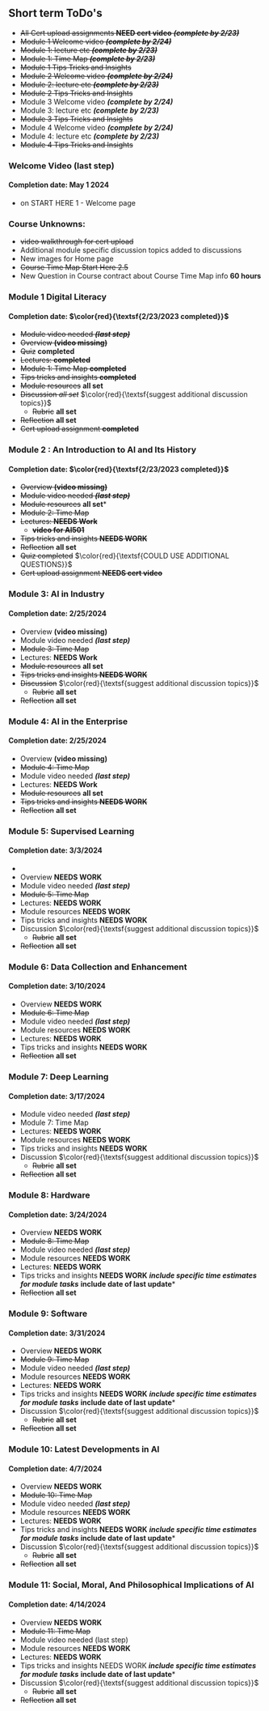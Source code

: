 ## Short term ToDo's
* ~~All Cert upload assignments **NEED cert video** ***(complete by 2/23)***~~
* ~~Module 1 Welcome video ***(complete by 2/24)***~~
* ~~Module 1: lecture etc  ***(complete by 2/23)***~~
* ~~Module 1: Time Map  ***(complete by 2/23)***~~
* ~~Module 1 Tips Tricks and Insights~~ 
* ~~Module 2 Welcome video ***(complete by 2/24)***~~
* ~~Module 2: lecture etc  ***(complete by 2/23)***~~
* ~~Module 2 Tips Tricks and Insights~~  
* Module 3 Welcome video ***(complete by 2/24)***
* Module 3: lecture etc  ***(complete by 2/23)***
* ~~Module 3 Tips Tricks and Insights~~ 
* Module 4 Welcome video  ***(complete by 2/24)***
* Module 4: lecture etc  ***(complete by 2/23)***
* ~~Module 4 Tips Tricks and Insights~~ 

### Welcome Video (last step) 
#### Completion date: May 1 2024
 * on START HERE 1 - Welcome page

### Course Unknowns:
* ~~video walkthrough for cert upload~~
* Additional module specific discussion topics added to discussions
* New images for Home page
* ~~Course Time Map Start Here 2.5~~
* New Question in Course contract about Course Time Map info **60 hours**


### Module 1 Digital Literacy 
 #### Completion date: $\color{red}{\textsf{2/23/2023 completed}}$
 * ~~Module video needed ***(last step)***~~
 * ~~Overview **(video missing)**~~
 * ~~Quiz~~ **completed**
 * ~~Lectures:  **completed**~~
 * ~~Module 1: Time Map  **completed**~~
 * ~~Tips tricks and insights **completed**~~
 * ~~Module resources~~ **all set**
 * ~~Discussion *all set*~~ $\color{red}{\textsf{suggest additional discussion topics}}$
   * ~~Rubric~~ **all set**
 * ~~Reflection~~ **all set**
 * ~~Cert upload assignment **completed**~~

  

### Module 2 : An Introduction to AI and Its History
#### Completion date: $\color{red}{\textsf{2/23/2023  completed}}$
 * ~~Overview  **(video missing)**~~
 * ~~Module video needed ***(last step)***~~
 * ~~Module resources~~ **all set***
 * ~~Module 2: Time Map~~  
 * ~~Lectures:  **NEEDS Work**~~
    * ~~**video for AI501**~~
 * ~~Tips tricks and insights **NEEDS WORK**~~
 * ~~Reflection~~ **all set**
 * ~~Quiz completed~~  $\color{red}{\textsf{COULD USE ADDITIONAL QUESTIONS}}$
 * ~~Cert upload assignment **NEEDS cert video**~~

### Module 3: AI in Industry
#### Completion date:  2/25/2024
 *  Overview  **(video missing)**
 *  Module video needed ***(last step)***
 *  ~~Module 3: Time Map~~  
 *  Lectures:  **NEEDS Work**
 *  ~~Module resources~~ **all set**
 *  ~~Tips tricks and insights **NEEDS WORK**~~
 * ~~Discussion~~  $\color{red}{\textsf{suggest additional discussion topics}}$
   * ~~Rubric~~ **all set**
 * ~~Reflection~~ **all set** 

### Module 4: AI in the Enterprise
#### Completion date: 2/25/2024
 *  Overview  **(video missing)**
 *  ~~Module 4: Time Map~~  
 *  Module video needed ***(last step)***
 *  Lectures:  **NEEDS Work**
 *  ~~Module resources~~ **all set**
 *  ~~Tips tricks and insights **NEEDS WORK**~~
 * ~~Reflection~~ **all set** 

### Module 5: Supervised Learning
#### Completion date:  3/3/2024
 *
 *  Overview  **NEEDS WORK**
 *  Module video needed ***(last step)***
 *  ~~Module 5: Time Map~~  
 *  Lectures:  **NEEDS WORK**
 *  Module resources **NEEDS WORK**
 *  Tips tricks and insights **NEEDS WORK**  
 * Discussion $\color{red}{\textsf{suggest additional discussion topics}}$
   * ~~Rubric~~ **all set**
 * ~~Reflection~~ **all set** 


### Module 6: Data Collection and Enhancement
#### Completion date:  3/10/2024
 *  Overview  **NEEDS WORK**
 *  ~~Module 6: Time Map~~  
 *  Module video needed ***(last step)***
 *  Module resources **NEEDS WORK**
 *  Lectures:  **NEEDS WORK**
 *  Tips tricks and insights **NEEDS WORK**  
 * ~~Reflection~~ **all set** 


### Module 7: Deep Learning
#### Completion date: 3/17/2024
 * Module video needed ***(last step)***
 * Module 7: Time Map  
 * Lectures:  **NEEDS WORK**
 * Module resources **NEEDS WORK**
 *  Tips tricks and insights **NEEDS WORK**  
 * Discussion $\color{red}{\textsf{suggest additional discussion topics}}$
   * ~~Rubric~~ **all set**
 * ~~Reflection~~ **all set** 


### Module 8: Hardware
#### Completion date:  3/24/2024
 *  Overview  **NEEDS WORK**
 *  ~~Module 8: Time Map~~  
 *  Module video needed ***(last step)***
 *  Module resources **NEEDS WORK**
 *  Lectures:  **NEEDS WORK**
 *  Tips tricks and insights **NEEDS WORK**  ***include specific time estimates for module tasks***  **include date of last update***
 * ~~Reflection~~ **all set** 


### Module 9: Software
#### Completion date:  3/31/2024
 *  Overview  **NEEDS WORK**
 *  ~~Module 9: Time Map~~  
 *  Module video needed ***(last step)***
 *  Module resources **NEEDS WORK**
 *  Lectures:  **NEEDS WORK**
 *  Tips tricks and insights **NEEDS WORK**  ***include specific time estimates for module tasks***  **include date of last update***
 * Discussion $\color{red}{\textsf{suggest additional discussion topics}}$
   * ~~Rubric~~ **all set**
 * ~~Reflection~~ **all set** 


### Module 10: Latest Developments in AI
#### Completion date:  4/7/2024
 *  Overview  **NEEDS WORK**
 *  ~~Module 10: Time Map~~  
 *  Module video needed ***(last step)***
 *  Module resources **NEEDS WORK**
 *  Lectures:  **NEEDS WORK**
 *  Tips tricks and insights **NEEDS WORK**  ***include specific time estimates for module tasks***  **include date of last update***
 * Discussion $\color{red}{\textsf{suggest additional discussion topics}}$
   * ~~Rubric~~ **all set**
 * ~~Reflection~~ **all set** 


### Module 11: Social, Moral, And Philosophical Implications of AI
#### Completion date:  4/14/2024
 *  Overview  **NEEDS WORK**
 *  ~~Module 11: Time Map~~  
 *  Module video needed (last step)
 *  Module resources **NEEDS WORK**
 *  Lectures:  **NEEDS WORK**
 *  Tips tricks and insights NEEDS WORK  ***include specific time estimates for module tasks***  **include date of last update***
 * Discussion $\color{red}{\textsf{suggest additional discussion topics}}$
   * ~~Rubric~~ **all set**
 * ~~Reflection~~ **all set** 
